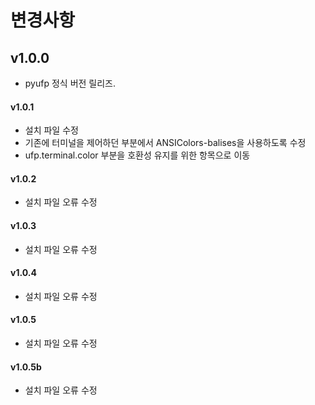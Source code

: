 ﻿변경사항
=============

## v1.0.0

+ pyufp 정식 버전 릴리즈.

#### v1.0.1

+ 설치 파일 수정
+ 기존에 터미널을 제어하던 부분에서 ANSIColors-balises을 사용하도록 수정
+ ufp.terminal.color 부분을 호환성 유지를 위한 항목으로 이동

#### v1.0.2

+ 설치 파일 오류 수정

#### v1.0.3

+ 설치 파일 오류 수정

#### v1.0.4

+ 설치 파일 오류 수정

#### v1.0.5

+ 설치 파일 오류 수정

#### v1.0.5b

+ 설치 파일 오류 수정
